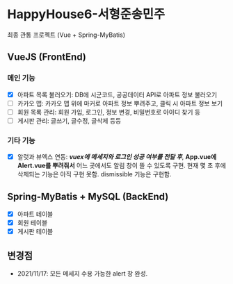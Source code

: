 # HappyHouse6-서형준송민주

최종 관통 프로젝트 (Vue + Spring-MyBatis)

## VueJS (FrontEnd)
### 메인 기능
- [x] 아파트 목록 불러오기: DB에 시군코드, 공공데이터 API로 아파트 정보 불러오기
- [ ] 카카오 맵: 카카오 맵 위에 마커로 아파트 정보 뿌려주고, 클릭 시 아파트 정보 보기
- [ ] 회원 목록 관리: 회원 가입, 로그인, 정보 변경, 비밀번호로 아이디 찾기 등
- [ ] 게시판 관리: 글쓰기, 글수정, 글삭제 등등

### 기타 기능
- [x] 알럿과 뷰엑스 연동: ***vuex에 메세지와 로그인 성공 여부를 전달 후***, **App.vue에 Alert.vue를 뿌려줘서** 어느 곳에서도 알림 창이 뜰 수 있도록 구현.
현재 몇 초 후에 삭제되는 기능은 아직 구현 못함. dismissible 기능은 구현함.

## Spring-MyBatis + MySQL (BackEnd)
 - [x] 아파트 테이블
 - [x] 회원 테이블
 - [x] 게시판 테이블

## 변경점

- 2021/11/17: 모든 메세지 수용 가능한 alert 창 완성.